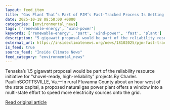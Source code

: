 ```yaml
---
layout: feed_item
title: "Gas Plant That’s Part of PJM’s Fast-Tracked Process Is Getting Pushback in Virginia"
date: 2025-10-18 08:50:00 +0000
categories: [environmental_news]
tags: ['renewable-energy', 'wind-power']
keywords: ['renewable-energy', 'part', 'wind-power', 'fast', 'plant']
description: "5 gigawatt proposal would be part of the reliability resource initiative for “shovel-ready, high-reliability” projects"
external_url: https://insideclimatenews.org/news/18102025/pjm-fast-tracked-gas-plant-pushback-virginia/
is_feed: true
source_feed: "Inside Climate News"
feed_category: "environmental_news"
---
```


Tenaska’s 1.5 gigawatt proposal would be part of the reliability resource initiative for “shovel-ready, high-reliability” projects.By Charles PaullinSCOTTSVILLE, Va.—In rural Fluvanna County about an hour west of the state capital, a proposed natural gas power plant offers a window into a multi-state effort to speed more electricity sources onto the grid.

[Read original article](https://insideclimatenews.org/news/18102025/pjm-fast-tracked-gas-plant-pushback-virginia/)
